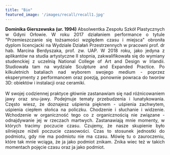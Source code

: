 ```yaml
---
title: "Bio"
featured_image: '/images/recall/recall1.jpg'
---
```

<div style="text-align: justify">
 <strong> Dominika Gierszewska (ur. 1994) </strong>
   Absolwentka Zespołu Szkół Plastycznych w Gdyni Orłowie. W roku 2017 działaniem performance o tytule "Przemieszczanie się tożsamości względem czasu i miejsca" obroniła dyplom licencjacki na Wydziale Działań  Przestrzennych w pracowni prof. dr hab. Marcina Berdyszaka, prof. zw. UAP. W 2018 roku, jako jedyna z aplikantów na studia artystyczne II stopnia, zakwalifikowała się do wymiany studenckiej z uczelnią National College of Art and Design w Irlandii. Studiowała tam na wydziale Sculpture and Expanded Practice. Po kilkuletnich bataliach nad wyborem swojego medium - poprzez eksperymenty z performancem oraz poezją, ponownie powraca do tworów 3D: obiektów i instalacji oraz ceramiki.
  <br>
  <br>
  W swojej codziennej praktyce głównie zastanawiam się nad różnicowaniem jawy oraz snu-jawy. Podejmuje tematy przebudzenia i lunatykowania. Często wiesz, że doznajesz uśpienia pięknem -  uśpienia zachwytem, uśpienia ciepłem słońca na policzku. Chodzenie i słuchanie i widzenie. Wchodzenie w organiczność tego co z organicznością nie związane - odnajdywanie jej w rzeczach martwych. Zastanawiają mnie momenty, w których tracimy poczucie czasu. Czujemy, że nasze skupienie było silniejsze niżeli poczucie czasowości. Czas to stosunek jednostki do podmiotu, gdy nie ma podmiotu nie ma czasu. Mówię tu o zauroczeniu, które tak mnie wciąga, że ja jako podmiot znikam. Znika wiec też w takich momentach pojęcie czasu oraz ja jako podmiot.  

</div>
 
